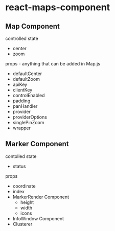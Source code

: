 # react-maps-component

## Map Component

controlled state
- center
- zoom

props - anything that can be added in Map.js
- defaultCenter
- defaultZoom
- apiKey
- clientKey
- controlEnabled
- padding
- panHandler
- provider
- providerOptions
- singlePinZoom
- wrapper

## Marker Component

contolled state
- status

props
- coordinate
- index
- MarkerRender Component
  - height
  - width
  - icons
- InfoWindow Component
- Clusterer